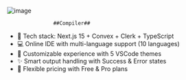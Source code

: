 ![image](https://github.com/user-attachments/assets/19c2e9d6-ddfc-4499-b081-22a0ef8457c0)

                   ##Compiler##
- 🚀 Tech stack: Next.js 15 + Convex + Clerk + TypeScript
- 💻 Online IDE with multi-language support (10 languages)
- 🎨 Customizable experience with 5 VSCode themes
- ✨ Smart output handling with Success & Error states
- 💎 Flexible pricing with Free & Pro plans


